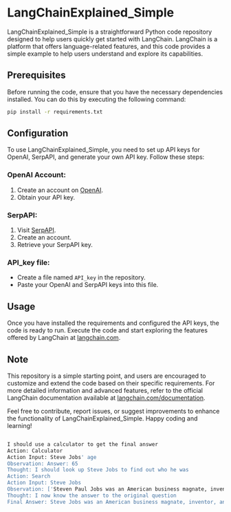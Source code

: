 # LangChainExplained_Simple

LangChainExplained_Simple is a straightforward Python code repository designed to help users quickly get started with LangChain. LangChain is a platform that offers language-related features, and this code provides a simple example to help users understand and explore its capabilities.

## Prerequisites

Before running the code, ensure that you have the necessary dependencies installed. You can do this by executing the following command:

```bash
pip install -r requirements.txt
```
## Configuration

To use LangChainExplained_Simple, you need to set up API keys for OpenAI, SerpAPI, and generate your own API key. Follow these steps:

### OpenAI Account:

1. Create an account on [OpenAI](https://www.openai.com/).
2. Obtain your API key.

### SerpAPI:

1. Visit [SerpAPI](https://serpapi.com/).
2. Create an account.
3. Retrieve your SerpAPI key.

### API_key file:

- Create a file named `API_key` in the repository.
- Paste your OpenAI and SerpAPI keys into this file.

## Usage

Once you have installed the requirements and configured the API keys, the code is ready to run. Execute the code and start exploring the features offered by LangChain at [langchain.com](https://langchain.com/).

## Note

This repository is a simple starting point, and users are encouraged to customize and extend the code based on their specific requirements. For more detailed information and advanced features, refer to the official LangChain documentation available at [langchain.com/documentation](https://langchain.com/documentation/).

Feel free to contribute, report issues, or suggest improvements to enhance the functionality of LangChainExplained_Simple. Happy coding and learning!



```bash

I should use a calculator to get the final answer
Action: Calculator
Action Input: Steve Jobs' age
Observation: Answer: 65
Thought: I should look up Steve Jobs to find out who he was
Action: Search
Action Input: Steve Jobs
Observation: ['Steven Paul Jobs was an American business magnate, inventor, and investor best known as the co-founder of Apple. Jobs was also chairman and majority shareholder of Pixar, and the founder of NeXT.', 'Steve Jobs main_tab_text: Overview.', 'Steve Jobs kgmid: /m/06y3r.', 'Steve Jobs born: February 24, 1955, San Francisco, CA.', 'Steve Jobs died: October 5, 2011, Palo Alto, CA.', 'Steve Jobs children: Lisa Brennan-Jobs, Eve Jobs, Reed Jobs, Erin Siena Jobs.', 'Steve Jobs spouse: Laurene Powell Jobs (m. 1991–2011).', 'Steve Jobs parents: Abdulfattah John Jandali, Joanne Schieble Simpson, Paul Jobs, Clara Jobs.', 'Steve Jobs organizations_founded: Apple, Pixar, NeXT, Apple Store.', 'Steve Jobs height: 6′ 2″.', 'Steve Jobs · Steven Paul Jobs (February 24, 1955 – October 5, 2011) was an American business magnate · Jobs was born in San Francisco · In 1985, Jobs departed ...', 'He was the last of a dying breed, a great entrepreneur. His work has impacted nearly every person on the planet in one way or another. The world has lost a ...', 'Steve Jobs, the visionary co-founder of Apple Inc., revolutionized technology and consumer electronics with his innovative products that ...', 'Steve Jobs was an American inventor, designer, and entrepreneur who was the cofounder, chief executive, and chairman of Apple Inc. Born in ...', 'Steve Jobs. This website is a repository of all things Steve Jobs — biography, pictures, videos of his keynotes and demos, quotes, interviews — you name it.', '39 Steve Jobs on the 2011 Forbes 400 - Apple cofounder Steve Jobs finally succumbed to cancer at the age of 56 on October 5th, leaving behind a legacy.', 'Steven P. Jobs, the visionary co-founder of Apple who helped usher in the era of personal computers and then led a cultural transformation ...', "The Real Leadership Lessons of Steve Jobs · Focus · Simplify · Take Responsibility End to End · When Behind, Leapfrog · Put Products Before Profits · Don't Be a ..."]
Thought: I now know the answer to the original question
Final Answer: Steve Jobs was an American business magnate, inventor, and investor best known as the co-founder of Apple. He was born on February 24, 1955 and his age plus 5 is 65.

```

